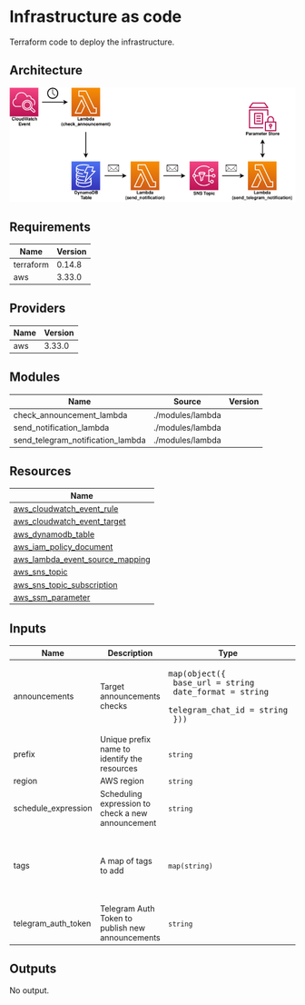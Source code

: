 # Infrastructure as code

Terraform code to deploy the infrastructure.

## Architecture

![Diagram](../docs/img/cann-architecture.png)

<!-- BEGINNING OF PRE-COMMIT-TERRAFORM DOCS HOOK -->
## Requirements

| Name | Version |
|------|---------|
| terraform | 0.14.8 |
| aws | 3.33.0 |

## Providers

| Name | Version |
|------|---------|
| aws | 3.33.0 |

## Modules

| Name | Source | Version |
|------|--------|---------|
| check_announcement_lambda | ./modules/lambda |  |
| send_notification_lambda | ./modules/lambda |  |
| send_telegram_notification_lambda | ./modules/lambda |  |

## Resources

| Name |
|------|
| [aws_cloudwatch_event_rule](https://registry.terraform.io/providers/hashicorp/aws/3.33.0/docs/resources/cloudwatch_event_rule) |
| [aws_cloudwatch_event_target](https://registry.terraform.io/providers/hashicorp/aws/3.33.0/docs/resources/cloudwatch_event_target) |
| [aws_dynamodb_table](https://registry.terraform.io/providers/hashicorp/aws/3.33.0/docs/resources/dynamodb_table) |
| [aws_iam_policy_document](https://registry.terraform.io/providers/hashicorp/aws/3.33.0/docs/data-sources/iam_policy_document) |
| [aws_lambda_event_source_mapping](https://registry.terraform.io/providers/hashicorp/aws/3.33.0/docs/resources/lambda_event_source_mapping) |
| [aws_sns_topic](https://registry.terraform.io/providers/hashicorp/aws/3.33.0/docs/resources/sns_topic) |
| [aws_sns_topic_subscription](https://registry.terraform.io/providers/hashicorp/aws/3.33.0/docs/resources/sns_topic_subscription) |
| [aws_ssm_parameter](https://registry.terraform.io/providers/hashicorp/aws/3.33.0/docs/resources/ssm_parameter) |

## Inputs

| Name | Description | Type | Default | Required |
|------|-------------|------|---------|:--------:|
| announcements | Target announcements checks | <pre>map(object({<br>    base_url         = string<br>    date_format      = string<br>    telegram_chat_id = string<br>  }))</pre> | n/a | yes |
| prefix | Unique prefix name to identify the resources | `string` | `""` | no |
| region | AWS region | `string` | `"eu-west-1"` | no |
| schedule\_expression | Scheduling expression to check a new announcement | `string` | n/a | yes |
| tags | A map of tags to add | `map(string)` | <pre>{<br>  "App": "cann",<br>  "CreatedBy": "terraform",<br>  "Environment": "production"<br>}</pre> | no |
| telegram\_auth\_token | Telegram Auth Token to publish new announcements | `string` | n/a | yes |

## Outputs

No output.
<!-- END OF PRE-COMMIT-TERRAFORM DOCS HOOK -->
